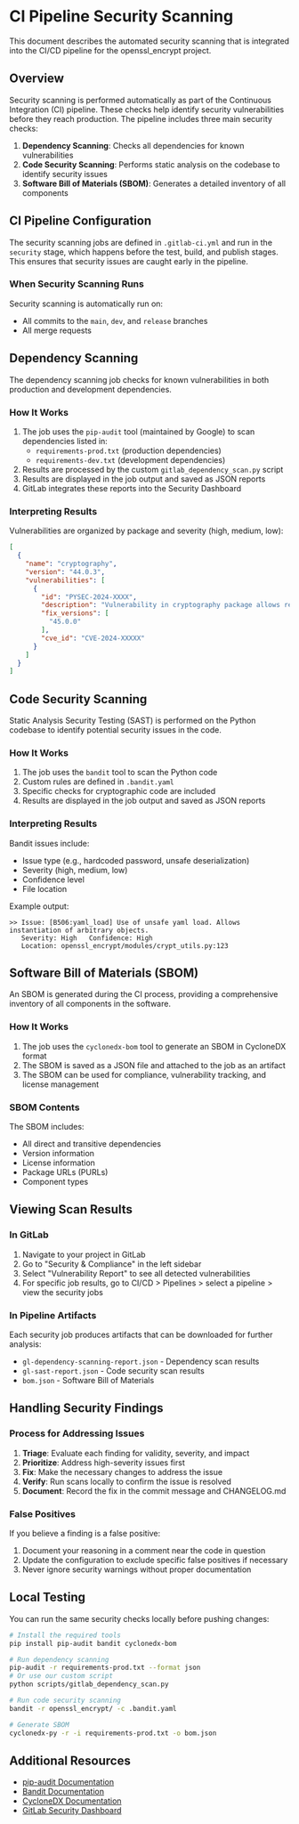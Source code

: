 # CI Pipeline Security Scanning

This document describes the automated security scanning that is integrated into the CI/CD pipeline for the openssl_encrypt project.

## Overview

Security scanning is performed automatically as part of the Continuous Integration (CI) pipeline. These checks help identify security vulnerabilities before they reach production. The pipeline includes three main security checks:

1. **Dependency Scanning**: Checks all dependencies for known vulnerabilities
2. **Code Security Scanning**: Performs static analysis on the codebase to identify security issues
3. **Software Bill of Materials (SBOM)**: Generates a detailed inventory of all components

## CI Pipeline Configuration

The security scanning jobs are defined in `.gitlab-ci.yml` and run in the `security` stage, which happens before the test, build, and publish stages. This ensures that security issues are caught early in the pipeline.

### When Security Scanning Runs

Security scanning is automatically run on:
- All commits to the `main`, `dev`, and `release` branches
- All merge requests

## Dependency Scanning

The dependency scanning job checks for known vulnerabilities in both production and development dependencies.

### How It Works

1. The job uses the `pip-audit` tool (maintained by Google) to scan dependencies listed in:
   - `requirements-prod.txt` (production dependencies)
   - `requirements-dev.txt` (development dependencies)
2. Results are processed by the custom `gitlab_dependency_scan.py` script
3. Results are displayed in the job output and saved as JSON reports
4. GitLab integrates these reports into the Security Dashboard

### Interpreting Results

Vulnerabilities are organized by package and severity (high, medium, low):

```json
[
  {
    "name": "cryptography",
    "version": "44.0.3",
    "vulnerabilities": [
      {
        "id": "PYSEC-2024-XXXX",
        "description": "Vulnerability in cryptography package allows remote attackers...",
        "fix_versions": [
          "45.0.0"
        ],
        "cve_id": "CVE-2024-XXXXX"
      }
    ]
  }
]
```

## Code Security Scanning

Static Analysis Security Testing (SAST) is performed on the Python codebase to identify potential security issues in the code.

### How It Works

1. The job uses the `bandit` tool to scan the Python code
2. Custom rules are defined in `.bandit.yaml`
3. Specific checks for cryptographic code are included
4. Results are displayed in the job output and saved as JSON reports

### Interpreting Results

Bandit issues include:
- Issue type (e.g., hardcoded password, unsafe deserialization)
- Severity (high, medium, low)
- Confidence level
- File location

Example output:
```
>> Issue: [B506:yaml_load] Use of unsafe yaml load. Allows instantiation of arbitrary objects.
   Severity: High   Confidence: High
   Location: openssl_encrypt/modules/crypt_utils.py:123
```

## Software Bill of Materials (SBOM)

An SBOM is generated during the CI process, providing a comprehensive inventory of all components in the software.

### How It Works

1. The job uses the `cyclonedx-bom` tool to generate an SBOM in CycloneDX format
2. The SBOM is saved as a JSON file and attached to the job as an artifact
3. The SBOM can be used for compliance, vulnerability tracking, and license management

### SBOM Contents

The SBOM includes:
- All direct and transitive dependencies
- Version information
- License information
- Package URLs (PURLs)
- Component types

## Viewing Scan Results

### In GitLab

1. Navigate to your project in GitLab
2. Go to "Security & Compliance" in the left sidebar
3. Select "Vulnerability Report" to see all detected vulnerabilities
4. For specific job results, go to CI/CD > Pipelines > select a pipeline > view the security jobs

### In Pipeline Artifacts

Each security job produces artifacts that can be downloaded for further analysis:
- `gl-dependency-scanning-report.json` - Dependency scan results
- `gl-sast-report.json` - Code security scan results
- `bom.json` - Software Bill of Materials

## Handling Security Findings

### Process for Addressing Issues

1. **Triage**: Evaluate each finding for validity, severity, and impact
2. **Prioritize**: Address high-severity issues first
3. **Fix**: Make the necessary changes to address the issue
4. **Verify**: Run scans locally to confirm the issue is resolved
5. **Document**: Record the fix in the commit message and CHANGELOG.md

### False Positives

If you believe a finding is a false positive:
1. Document your reasoning in a comment near the code in question
2. Update the configuration to exclude specific false positives if necessary
3. Never ignore security warnings without proper documentation

## Local Testing

You can run the same security checks locally before pushing changes:

```bash
# Install the required tools
pip install pip-audit bandit cyclonedx-bom

# Run dependency scanning
pip-audit -r requirements-prod.txt --format json
# Or use our custom script
python scripts/gitlab_dependency_scan.py

# Run code security scanning
bandit -r openssl_encrypt/ -c .bandit.yaml

# Generate SBOM
cyclonedx-py -r -i requirements-prod.txt -o bom.json
```

## Additional Resources

- [pip-audit Documentation](https://pypi.org/project/pip-audit/)
- [Bandit Documentation](https://bandit.readthedocs.io/)
- [CycloneDX Documentation](https://cyclonedx.org/)
- [GitLab Security Dashboard](https://docs.gitlab.com/ee/user/application_security/security_dashboard/)